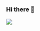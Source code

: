 ### Hi there 👋

<!--
**ssongcookie/ssongcookie** is a ✨ _special_ ✨ repository because its `README.md` (this file) appears on your GitHub profile.

Here are some ideas to get you started:

- 🔭 I’m currently working on ...
- 🌱 I’m currently learning ...
- 👯 I’m looking to collaborate on ...
- 🤔 I’m looking for help with ...
- 💬 Ask me about ...
- 📫 How to reach me: ...
- 😄 Pronouns: ...
- ⚡ Fun fact: ...
-->

<!-- Badge (뱃지) -->
<img src="https://img.shields.io/badge/Studying-FFCA28?style=flat-square&logo=Firebase&logoColor=black"/>
<!-- 잔디 깃허브 프로필에 보여주기 -->

